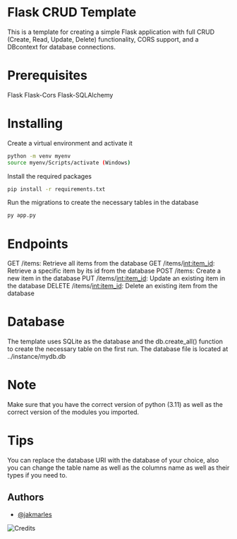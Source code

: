 
# Flask CRUD Template
This is a template for creating a simple Flask application with full CRUD (Create, Read, Update, Delete) functionality, CORS support, and a DBcontext for database connections.

# Prerequisites
Flask
Flask-Cors
Flask-SQLAlchemy

#  Installing



Create a virtual environment and activate it
```bash
python -m venv myenv
source myenv/Scripts/activate (Windows)
```
Install the required packages
```bash
pip install -r requirements.txt
```
Run the migrations to create the necessary tables in the database
```bash
py app.py

```



# Endpoints

GET /items: Retrieve all items from the database
GET /items/<int:item_id>: Retrieve a specific item by its id from the database
POST /items: Create a new item in the database
PUT /items/<int:item_id>: Update an existing item in the database
DELETE /items/<int:item_id>: Delete an existing item from the database

# Database

The template uses SQLite as the database and the db.create_all() function to create the necessary table on the first run. 
The database file is located at ../instance/mydb.db

# Note
Make sure that you have the correct version of python (3.11) as well as the correct version of the modules you imported.

# Tips
You can replace the database URI with the database of your choice, also you can change the table name as well as the columns name as well as their types if you need to.
## Authors

- [@jakmarles](https://github.com/jakmarles) 

![Credits](https://img.shields.io/badge/Credits-Ilya%20Bronfman-green)
